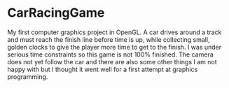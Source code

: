 # CarRacingGame
My first computer graphics project in OpenGL. A car drives around a track and must reach the finish line before time is up, while collecting small, golden clocks to give the player more time to get to the finish. I was under serious time constraints so this game is not 100% finished. The camera does not yet follow the car and there are also some other things I am not happy with but I thought it went well for a first attempt at graphics programming.
